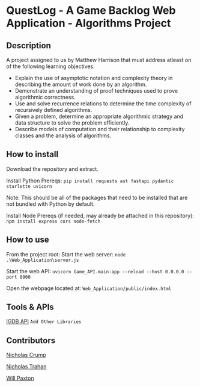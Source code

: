 # QuestLog - A Game Backlog Web Application - Algorithms Project

## Description
A project assigned to us by Matthew Harrison that must address atleast on of the following learning objectives.

* Explain the use of asymptotic notation and complexity theory in describing the amount of work done by an algorithm.
* Demonstrate an understanding of proof techniques used to prove algorithmic correctness.
* Use and solve recurrence relations to determine the time complexity of recursively defined algorithms.
* Given a problem, determine an appropriate algorithmic strategy and data structure to solve the problem efficiently.
* Describe models of computation and their relationship to complexity classes and the analysis of algorithms.

## How to install
Download the repository and extract.

Install Python Prereqs: `pip install requests ast fastapi pydantic starlette uvicorn`

Note: This should be all of the packages that need to be installed that are not bundled with Python by default.

Install Node Prereqs (if needed, may already be attached in this repository): `npm install express cors node-fetch`

## How to use
From the project root:
Start the web server:
`node .\Web_Application\server.js`

Start the web API:
`uvicorn Game_API.main:app --reload --host 0.0.0.0 --port 8000`

Open the webpage located at: `Web_Application/public/index.html`


## Tools & APIs
[IGDB API](https://api-docs.igdb.com/#getting-started)
`Add Other Libraries`

## Contributors
[Nicholas Crump](https://github.com/Kataruse)

[Nicholas Trahan](https://github.com/NicholasTrahan)

[Will Paxton](https://github.com/willpaxton)
